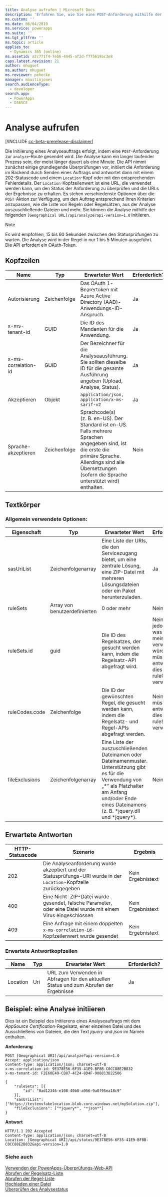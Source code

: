 ```yaml
---
title: Analyse aufrufen | Microsoft Docs
description: 'Erfahren Sie, wie Sie eine POST-Anforderung mithilfe der PowerApps-Überprüfungs-Web-API erstellen können, um den Analyseanforderungsauftrag zu initiieren.'
ms.custom: ''
ms.date: 06/04/2019
ms.service: powerapps
ms.suite: ''
ms.tgt_pltfrm: ''
ms.topic: article
applies_to:
  - Dynamics 365 (online)
ms.assetid: a2c771f4-7eb6-4445-af2d-f775619ac3e8
caps.latest.revision: 21
author: mhuguet
ms.author: mhuguet
ms.reviewer: pehecke
manager: maustinjones
search.audienceType:
  - developer
search.app:
  - PowerApps
  - D365CE
---
```


# <a name="invoke-analysis"></a>Analyse aufrufen

[!INCLUDE [cc-beta-prerelease-disclaimer](../../../../includes/cc-beta-prerelease-disclaimer.md)]

Die Initiierung eines Analyseauftrags erfolgt, indem eine `POST`-Anforderung zur `analyze`-Route gesendet wird. Die Analyse kann ein langer laufender Prozess sein, der meist länger dauert als eine Minute. Die API nimmt zunächst einige grundlegende Überprüfungen vor, initiiert die Anforderung im Backend durch Senden eines Auftrags und antwortet dann mit einem 202-Statuscode und einem `Location`-Kopf oder mit den entsprechenden Fehlerdetails. Der `Location`-Kopfzeilenwert ist eine URL, die verwendet werden kann, um den Status der Anforderung zu überprüfen und die URLs der Ergebnisse zu erhalten. Es stehen verschiedenste Optionen über die `POST`-Aktion zur Verfügung, um den Auftrag entsprechend Ihren Kriterien anzupassen, wie die Liste von Regeln oder Regelsätzen, aus der Analyse auszuschließende Dateien und mehr. Sie können die Analyse mithilfe der folgenden `[Geographical URL]/api/analyze?api-version=1.0` initiieren.


> [!NOTE]
>  Es wird empfohlen, 15 bis 60 Sekunden zwischen den Statusprüfungen zu warten. Die Analyse wird in der Regel in nur 1 bis 5 Minuten ausgeführt.<br /> Die API erfordert ein OAuth-Token.

<a name="bkmk_headers"></a>

## <a name="headers"></a>Kopfzeilen

|Name|Typ|Erwarteter Wert|Erforderlich?|
|---|---|---|---|
|Autorisierung|Zeichenfolge|Das OAuth 1-Bearertoken mit Azure Active Directory (AAD)-Anwendungs-ID-Anspruch.|Ja|
|x-ms-tenant-id|GUID|Die ID des Mandanten für die Anwendung.|Ja|
|x-ms-correlation-id|GUID|Der Bezeichner für die Analyseausführung. Sie sollten dieselbe ID für die gesamte Ausführung angeben (Upload, Analyse, Status).|Ja|
|Akzeptieren|Objekt|`application/json, application/x-ms-sarif-v2`|Ja|
|Sprache-akzeptieren|Zeichenfolge|Sprachcode(s) (z. B. en-US). Der Standard ist en-US. Falls mehrere Sprachen angegeben sind, ist die erste die primäre Sprache. Allerdings sind alle Übersetzungen (sofern die Sprache unterstützt wird) enthalten.|Nein

<a name="bkmk_body"></a>

## <a name="body"></a>Textkörper

### <a name="commonly-used-options"></a>Allgemein verwendete Optionen:

|Eigenschaft|Typ|Erwarteter Wert|Erforderlich?|
|---|---|---|---|
|sasUriList|Zeichenfolgenarray|Eine Liste der URIs, die den Servicezugang bietet, um eine zentrale Lösung, eine ZIP-Datei mit mehreren Lösungsdateien oder ein Paket herunterzuladen.|Ja|
|ruleSets|Array von benutzerdefinierten|0 oder mehr|Nein|
|ruleSets.id|guid|Die ID des Regelsatzes, der gesucht werden kann, indem die Regelsatz-API abgefragt wird.|Nein, dies ist jedoch das, was Sie meist verwenden würden. Sie müssen entweder dies oder ruleCodes verwenden.|
|ruleCodes.code|Zeichenfolge|Die ID der gewünschten Regel, die gesucht werden kann, indem die Regelsatz- und Regel-APIs abgefragt werden.|Nein, Sie müssen entweder dies oder ruleSets verwenden.|
|fileExclusions|Zeichenfolgenarray|Eine Liste der auszuschließenden Dateinamen oder Dateinamenmuster. Unterstützung gibt es für die Verwendung von „*“ als Platzhalter am Anfang und/oder Ende eines Dateinamens (z. B. \*jquery.dll und \*jquery\*).|Nein|

<a name="bkmk_responses"></a>

## <a name="expected-responses"></a>Erwartete Antworten

|HTTP-Statuscode|Szenario|Ergebnis|
|---|---|---|
|202|Die Analyseanforderung wurde akzeptiert und der Statusprüfungs-URI wurde in der `Location`-Kopfzeile zurückgegeben|Kein Ergebnistext
|400|Eine Nicht-ZIP-Datei wurde gesendet, falsche Parameter, oder eine Datei wurde mit einem Virus eingeschlossen|Kein Ergebnistext|
|409|Eine Anfrage mit einem doppelten `x-ms-correlation-id`-Kopfzeilenwert wurde gesendet|Kein Ergebnistext|

### <a name="expected-response-headers"></a>Erwartete Antwortkopfzeilen

|Name|Typ|Erwarteter Wert|Erforderlich?|
|---|---|---|---|
|Location|Uri|URL zum Verwenden in Abfragen für den aktuellen Status und zum Abrufen der Ergebnisse|Ja|

<a name="bkmk_analyzeExample"></a>

## <a name="example-initiate-an-analysis"></a>Beispiel: eine Analyse initiieren

Dies ist ein Beispiel des Initiierens eines Analyseauftrags mit dem _AppSource Certification_-Regelsatz, einer einzelnen Datei und des Ausschließens von Dateien, die den Text _jquery_ und _json_ im Namen enthalten.

**Anforderung**

```http
POST [Geographical URI]/api/analyze?api-version=1.0
Accept: application/json
Content-Type: application/json; charset=utf-8
x-ms-correlation-id: 9E378E56-6F35-41E9-BF8B-C0CC88E2B832
x-ms-tenant-id: F2E60E49-CB87-4C24-8D4F-908813B22506

{
    "ruleSets": [{
        "id": "0ad12346-e108-40b8-a956-9a8f95ea18c9"
    }],
    "sasUriList": ["https://testenvfakelocation.blob.core.windows.net/mySolution.zip"],
    "fileExclusions": ["*jquery*", "*json*"]
}
```

**Antwort**

```http
HTTP/1.1 202 Accepted
Content-Type: application/json; charset=utf-8
Location: [Geographical URI]/api/status/9E378E56-6F35-41E9-BF8B-C0CC88E2B832&api-version=1.0
```

### <a name="see-also"></a>Siehe auch

[Verwenden der PowerApps-Überprüfungs-Web-API](overview.md)<br />
[Abrufen der Regelsatz-Liste](retrieve-rulesets.md)<br />
[Abrufen der Regel-Liste](retrieve-rules.md)<br />
[Hochladen einer Datei](upload-file.md)<br />
[Überprüfen des Analysestatus](check-status.md)<br />

